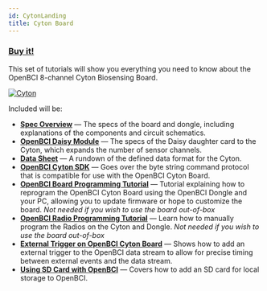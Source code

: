 ```yaml
---
id: CytonLanding
title: Cyton Board
---
```


### [Buy it!](https://shop.openbci.com/collections/frontpage/products/cyton-biosensing-board-8-channel?variant=38958638542)

This set of tutorials will show you everything you need to know about the OpenBCI 8-channel Cyton Biosensing Board.

<a href="https://imgbb.com/"><img src="https://i.ibb.co/cNj9pyf/Cyton.jpg" alt="Cyton" border="0" /></a>

Included will be:

* [**Spec Overview**](02Cyton/02-Cyton.md) — The specs of the board and dongle, including explanations of the components and circuit schematics.
* [**OpenBCI Daisy Module**](02Cyton/02-Cyton.md#openbci-daisy-module) — The specs of the Daisy daughter card to the Cyton, which expands the number of sensor channels.
* [**Data Sheet**](02Cyton/03-Cyton_Data_Format.md) — A rundown of the defined data format for the Cyton.
* [**OpenBCI Cyton SDK**](02Cyton/04-OpenBCI_Cyton_SDK.md) — Goes over the byte string command protocol that is compatible for use with the OpenBCI Cyton Board.
* [**OpenBCI Board Programming Tutorial**](02Cyton/05-Cyton_Board_Programming_Tutorial.md) — Tutorial explaining how to reprogram the OpenBCI Cyton Board using the OpenBCI Dongle and your PC, allowing you to update firmware or hope to customize the board. *Not needed if you wish to use the board out-of-box*
* [**OpenBCI Radio Programming Tutorial**](02Cyton/06-Cyton_Radios_Programming_Tutorial.md) — Learn how to manually program the Radios on the Cyton and Dongle. *Not needed if you wish to use the board out-of-box*
* [**External Trigger on OpenBCI Cyton Board**](02Cyton/06-External_Trigger_Cyton_Example.md) — Shows how to add an external trigger to the OpenBCI data stream to allow for precise timing between external events and the data stream.
* [**Using SD Card with OpenBCI**](02Cyton/09-Using_SD_Card_with_OpenBCI.md) — Covers how to add an SD card for local storage to OpenBCI.
